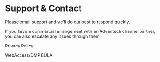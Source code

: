 # Support & Contact

Please email support and we’ll do our best to respond quickly.

If you have a commercial arrangement with an Advantech channel partner, you can also escalate any issues through them.

Privacy Policy

WebAccess/DMP EULA